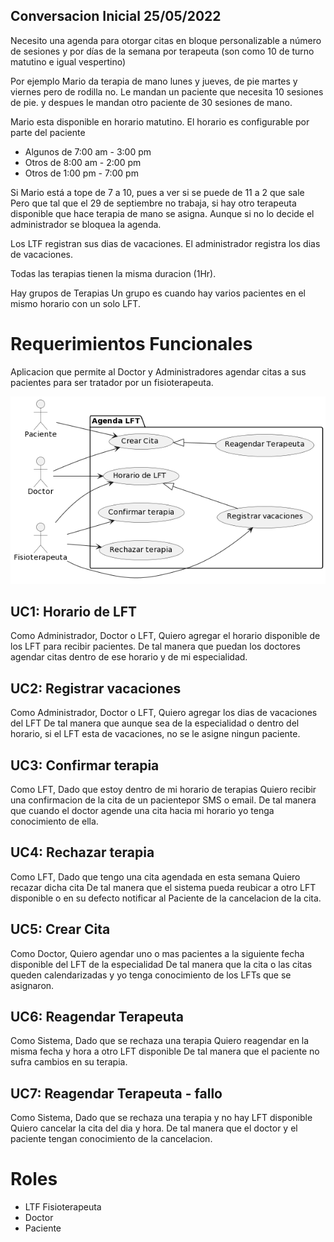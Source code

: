 ## Conversacion Inicial 25/05/2022

Necesito una agenda para otorgar citas en bloque personalizable a número de sesiones y por días de la semana por terapeuta (son como 10 de turno matutino e igual vespertino)

Por ejemplo Mario da terapia de mano lunes y jueves, de pie martes y viernes pero de rodilla no. Le mandan un paciente que necesita 10 sesiones de pie. y despues le mandan otro paciente de 30 sesiones de mano.

Mario esta disponible en horario matutino.
El horario es configurable por parte del paciente
* Algunos de 7:00 am - 3:00 pm
* Otros de 8:00 am - 2:00 pm
* Otros de 1:00 pm - 7:00 pm

Si Mario está a tope de 7 a 10, pues a ver si se puede de 11 a 2 que sale
Pero que tal que el 29 de septiembre no trabaja, si hay otro terapeuta disponible que hace terapia de mano se asigna.
Aunque si no lo decide el administrador se bloquea la agenda.

Los LTF registran sus dias de vacaciones.
El administrador registra los dias de vacaciones.

Todas las terapias tienen la misma duracion (1Hr).

Hay grupos de Terapias
Un grupo es cuando hay varios pacientes en el mismo horario con un solo LFT.

# Requerimientos Funcionales
Aplicacion que permite al Doctor y Administradores agendar citas a sus pacientes para ser tratador por un fisioterapeuta.

![use-cases](/architecture/UML/use-cases.png)

## UC1: Horario de LFT
Como Administrador, Doctor o LFT,
Quiero agregar el horario disponible de los LFT para recibir pacientes.
De tal manera que puedan los doctores agendar citas dentro de ese horario y de mi especialidad.

## UC2: Registrar vacaciones
Como Administrador, Doctor o LFT,
Quiero agregar los dias de vacaciones del LFT
De tal manera que aunque sea de la especialidad o dentro del horario, si el LFT esta de vacaciones, no se le asigne ningun paciente.

## UC3: Confirmar terapia
Como LFT,
Dado que estoy dentro de mi horario de terapias
Quiero recibir una confirmacion de la cita de un pacientepor SMS o email.
De tal manera que cuando el doctor agende una cita hacia mi horario yo tenga conocimiento de ella.

## UC4: Rechazar terapia
Como LFT,
Dado que tengo una cita agendada en esta semana
Quiero recazar dicha cita
De tal manera que el sistema pueda reubicar a otro LFT disponible o en su defecto notificar al Paciente de la cancelacion de la cita.

## UC5: Crear Cita
Como Doctor,
Quiero agendar uno o mas pacientes a la siguiente fecha disponible del LFT de la especialidad
De tal manera que la cita o las citas queden calendarizadas y yo tenga conocimiento de los LFTs que se asignaron.

## UC6: Reagendar Terapeuta
Como Sistema,
Dado que se rechaza una terapia
Quiero reagendar en la misma fecha y hora a otro LFT disponible
De tal manera que el paciente no sufra cambios en su terapia.

## UC7: Reagendar Terapeuta - fallo
Como Sistema,
Dado que se rechaza una terapia y no hay LFT disponible
Quiero cancelar la cita del dia y hora.
De tal manera que el doctor y el paciente tengan conocimiento de la cancelacion.

# Roles
* LTF Fisioterapeuta
* Doctor
* Paciente
